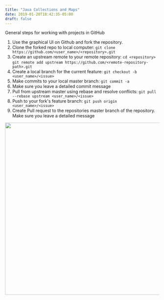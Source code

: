 ```yaml
---
title: "Java Collections and Maps"
date: 2019-01-20T18:42:35-05:00
draft: false
---
```

General steps for working with projects in GitHub
<ol>
 	<li>Use the graphical UI on Github and fork the repository.</li>
 	<li>Clone the forked repo to local computer:
<code>git clone https://github.com/&lt;user_name&gt;/&lt;repository&gt;.git</code></li>
 	<li>Create an upstream remote to your remote repository:
<code>cd &lt;repository&gt;</code>
<code>git remote add upstream https://github.com/&lt;remote-repository-path&gt;.git</code></li>
 	<li>Create a local branch for the current feature:
<code>git checkout -b &lt;user_name&gt;/&lt;issue&gt;</code></li>
 	<li>Make commits to your local master branch:
<code>git commit -a</code></li>
 	<li>Make sure you leave a detailed commit message</li>
 	<li>Pull from upstream master using rebase and resolve conflicts:
<code>git pull --rebase upstream &lt;user_name&gt;/&lt;issue&gt;</code></li>
 	<li>Push to your fork's feature branch:
<code>git push origin &lt;user_name&gt;/&lt;issue&gt;</code></li>
 	<li>Create Pull request to the repositories master branch of the repository.  Make sure you leave a detailed message</li>
</ol>
<a href="http://michaeledoror.com/wp-content/uploads/2017/08/GitWorkflow-3.png"><img class="alignnone size-full wp-image-256" src="http://michaeledoror.com/wp-content/uploads/2017/08/GitWorkflow-3.png" alt="" width="748" height="561" /></a>
